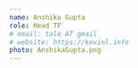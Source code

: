 ```yaml
---
name: Anshika Gupta
role: Head TF
# email: tale AT gmail
# website: https://kevinl.info
photo: AnshikaGupta.png
---
```

